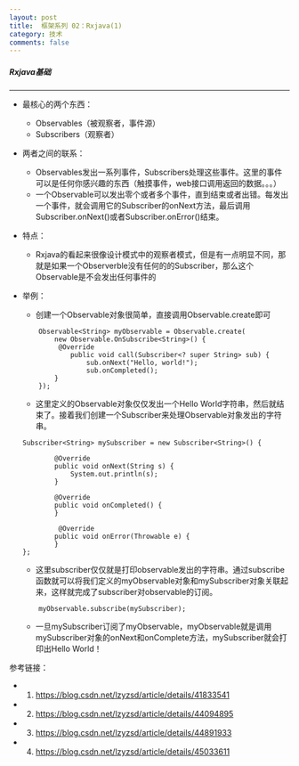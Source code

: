 ```yaml
---
layout: post
title:  框架系列 02：Rxjava(1)
category: 技术
comments: false
---
```


##### Rxjava基础
 ---

* 最核心的两个东西：
	* Observables（被观察者，事件源）
	* Subscribers（观察者）

* 两者之间的联系：

	* Observables发出一系列事件，Subscribers处理这些事件。这里的事件可以是任何你感兴趣的东西（触摸事件，web接口调用返回的数据。。。）
	* 一个Observable可以发出零个或者多个事件，直到结束或者出错。每发出一个事件，就会调用它的Subscriber的onNext方法，最后调用Subscriber.onNext()或者Subscriber.onError()结束。

* 特点：
	* Rxjava的看起来很像设计模式中的观察者模式，但是有一点明显不同，那就是如果一个Observerble没有任何的的Subscriber，那么这个Observable是不会发出任何事件的
 
* 举例：
	* 创建一个Observable对象很简单，直接调用Observable.create即可

	```
		Observable<String> myObservable = Observable.create(
		    new Observable.OnSubscribe<String>() {
       		 @Override
		        public void call(Subscriber<? super String> sub) {
       	      		sub.onNext("Hello, world!");
          	  		sub.onCompleted();
        	}
        });

	```
	
	* 这里定义的Observable对象仅仅发出一个Hello World字符串，然后就结束了。接着我们创建一个Subscriber来处理Observable对象发出的字符串。
	
	```
	Subscriber<String> mySubscriber = new Subscriber<String>() {
	
   		 	@Override
   		 	public void onNext(String s) {
				System.out.println(s); 
			}

    		@Override
    		public void onCompleted() {
    		}

   			 @Override
    		public void onError(Throwable e) {
    		}
	};
	
	```
	
 	* 这里subscriber仅仅就是打印observable发出的字符串。通过subscribe函数就可以将我们定义的myObservable对象和mySubscriber对象关联起来，这样就完成了subscriber对observable的订阅。


	```
		myObservable.subscribe(mySubscriber);  

	```
 	
 	* 一旦mySubscriber订阅了myObservable，myObservable就是调用mySubscriber对象的onNext和onComplete方法，mySubscriber就会打印出Hello World！
 	
 参考链接：
 * 1. <https://blog.csdn.net/lzyzsd/article/details/41833541>
 * 2. <https://blog.csdn.net/lzyzsd/article/details/44094895>
 * 3. <https://blog.csdn.net/lzyzsd/article/details/44891933>
 * 4. <https://blog.csdn.net/lzyzsd/article/details/45033611>

 
 
 
 
 
 
 
 
 
 
 
 
 
 
 
 
 